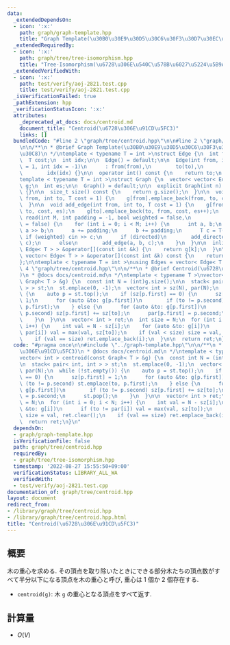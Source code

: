 ```yaml
---
data:
  _extendedDependsOn:
  - icon: ':x:'
    path: graph/graph-template.hpp
    title: "Graph Template(\u30B0\u30E9\u30D5\u30C6\u30F3\u30D7\u30EC\u30FC\u30C8)"
  _extendedRequiredBy:
  - icon: ':x:'
    path: graph/tree/tree-isomorphism.hpp
    title: "Tree-Isomorphism(\u6728\u306E\u540C\u578B\u6027\u5224\u5B9A)"
  _extendedVerifiedWith:
  - icon: ':x:'
    path: test/verify/aoj-2821.test.cpp
    title: test/verify/aoj-2821.test.cpp
  _isVerificationFailed: true
  _pathExtension: hpp
  _verificationStatusIcon: ':x:'
  attributes:
    _deprecated_at_docs: docs/centroid.md
    document_title: "Centroid(\u6728\u306E\u91CD\u5FC3)"
    links: []
  bundledCode: "#line 2 \"graph/tree/centroid.hpp\"\n\n#line 2 \"graph/graph-template.hpp\"\
    \n\n/**\n * @brief Graph Template(\u30B0\u30E9\u30D5\u30C6\u30F3\u30D7\u30EC\u30FC\
    \u30C8)\n */\ntemplate < typename T = int >\nstruct Edge {\n  int from, to;\n\
    \  T cost;\n  int idx;\n\n  Edge() = default;\n\n  Edge(int from, int to, T cost\
    \ = 1, int idx = -1)\n      : from(from),\n        to(to),\n        cost(cost),\n\
    \        idx(idx) {}\n\n  operator int() const {\n    return to;\n  }\n};\n\n\
    template < typename T = int >\nstruct Graph {\n  vector< vector< Edge< T > > >\
    \ g;\n  int es;\n\n  Graph() = default;\n\n  explicit Graph(int n): g(n), es(0)\
    \ {}\n\n  size_t size() const {\n    return g.size();\n  }\n\n  void add_directed_edge(int\
    \ from, int to, T cost = 1) {\n    g[from].emplace_back(from, to, cost, es++);\n\
    \  }\n\n  void add_edge(int from, int to, T cost = 1) {\n    g[from].emplace_back(from,\
    \ to, cost, es);\n    g[to].emplace_back(to, from, cost, es++);\n  }\n\n  void\
    \ read(int M, int padding = -1, bool weighted = false,\n            bool directed\
    \ = false) {\n    for (int i = 0; i < M; i++) {\n      int a, b;\n      cin >>\
    \ a >> b;\n      a += padding;\n      b += padding;\n      T c = T(1);\n     \
    \ if (weighted) cin >> c;\n      if (directed)\n        add_directed_edge(a, b,\
    \ c);\n      else\n        add_edge(a, b, c);\n    }\n  }\n\n  inline vector<\
    \ Edge< T > > &operator[](const int &k) {\n    return g[k];\n  }\n\n  inline const\
    \ vector< Edge< T > > &operator[](const int &k) const {\n    return g[k];\n  }\n\
    };\n\ntemplate < typename T = int >\nusing Edges = vector< Edge< T > >;\n#line\
    \ 4 \"graph/tree/centroid.hpp\"\n\n/**\n * @brief Centroid(\u6728\u306E\u91CD\u5FC3\
    )\n * @docs docs/centroid.md\n */\ntemplate < typename T >\nvector< int > centroid(const\
    \ Graph< T > &g) {\n  const int N = (int)g.size();\n\n  stack< pair< int, int\
    \ > > st;\n  st.emplace(0, -1);\n  vector< int > sz(N), par(N);\n  while (!st.empty())\
    \ {\n    auto p = st.top();\n    if (sz[p.first] == 0) {\n      sz[p.first] =\
    \ 1;\n      for (auto &to: g[p.first])\n        if (to != p.second) st.emplace(to,\
    \ p.first);\n    } else {\n      for (auto &to: g[p.first])\n        if (to !=\
    \ p.second) sz[p.first] += sz[to];\n      par[p.first] = p.second;\n      st.pop();\n\
    \    }\n  }\n\n  vector< int > ret;\n  int size = N;\n  for (int i = 0; i < N;\
    \ i++) {\n    int val = N - sz[i];\n    for (auto &to: g[i])\n      if (to !=\
    \ par[i]) val = max(val, sz[to]);\n    if (val < size) size = val, ret.clear();\n\
    \    if (val == size) ret.emplace_back(i);\n  }\n\n  return ret;\n}\n"
  code: "#pragma once\n\n#include \"../graph-template.hpp\"\n\n/**\n * @brief Centroid(\u6728\
    \u306E\u91CD\u5FC3)\n * @docs docs/centroid.md\n */\ntemplate < typename T >\n\
    vector< int > centroid(const Graph< T > &g) {\n  const int N = (int)g.size();\n\
    \n  stack< pair< int, int > > st;\n  st.emplace(0, -1);\n  vector< int > sz(N),\
    \ par(N);\n  while (!st.empty()) {\n    auto p = st.top();\n    if (sz[p.first]\
    \ == 0) {\n      sz[p.first] = 1;\n      for (auto &to: g[p.first])\n        if\
    \ (to != p.second) st.emplace(to, p.first);\n    } else {\n      for (auto &to:\
    \ g[p.first])\n        if (to != p.second) sz[p.first] += sz[to];\n      par[p.first]\
    \ = p.second;\n      st.pop();\n    }\n  }\n\n  vector< int > ret;\n  int size\
    \ = N;\n  for (int i = 0; i < N; i++) {\n    int val = N - sz[i];\n    for (auto\
    \ &to: g[i])\n      if (to != par[i]) val = max(val, sz[to]);\n    if (val < size)\
    \ size = val, ret.clear();\n    if (val == size) ret.emplace_back(i);\n  }\n\n\
    \  return ret;\n}\n"
  dependsOn:
  - graph/graph-template.hpp
  isVerificationFile: false
  path: graph/tree/centroid.hpp
  requiredBy:
  - graph/tree/tree-isomorphism.hpp
  timestamp: '2022-08-27 15:55:50+09:00'
  verificationStatus: LIBRARY_ALL_WA
  verifiedWith:
  - test/verify/aoj-2821.test.cpp
documentation_of: graph/tree/centroid.hpp
layout: document
redirect_from:
- /library/graph/tree/centroid.hpp
- /library/graph/tree/centroid.hpp.html
title: "Centroid(\u6728\u306E\u91CD\u5FC3)"
---
```

## 概要

木の重心を求める.  その頂点を取り除いたときにできる部分木たちの頂点数がすべて半分以下になる頂点を木の重心と呼び, 重心は $1$ 個か $2$ 個存在する.

* `centroid(g)`: 木 `g` の重心となる頂点をすべて返す.

## 計算量

* $O(V)$
